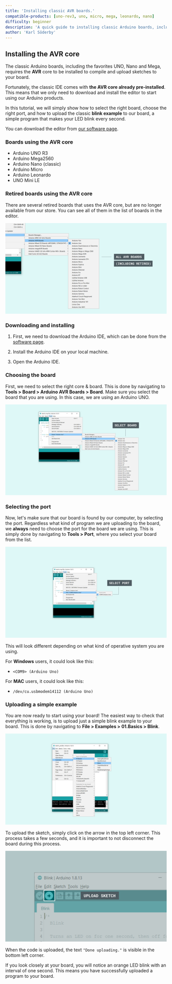 ```yaml
---
title: 'Installing classic AVR boards.'
compatible-products: [uno-rev3, uno, micro, mega, leonardo, nano]
difficulty: beginner
description: 'A quick guide to installing classic Arduino boards, including the UNO, Mega, Leonardo and Micro.'
author: 'Karl Söderby'
---
```


## Installing the AVR core

The classic Arduino boards, including the favorites UNO, Nano and Mega, requires the **AVR** core to be installed to compile and upload sketches to your board.

Fortunately, the classic IDE comes with **the AVR core already pre-installed**. This means that we only need to download and install the editor to start using our Arduino products.

In this tutorial, we will simply show how to select the right board, choose the right port, and how to upload the classic **blink example** to our board, a simple program that makes your LED blink every second.

You can download the editor from [our software page](https://www.arduino.cc/en/software).

### Boards using the AVR core

- Arduino UNO R3
- Arduino Mega2560
- Arduino Nano (classic)
- Arduino Micro
- Arduino Leonardo
- UNO Mini LE

### Retired boards using the AVR core

There are several retired boards that uses the AVR core, but are no longer available from our store. You can see all of them in the list of boards in the editor.

![List of all boards using the AVR core.](assets/install_avr_01.png)

### Downloading and installing

1. First, we need to download the Arduino IDE, which can be done from the [software page](https://www.arduino.cc/en/software).

2. Install the Arduino IDE on your local machine.

3. Open the Arduino IDE.

### Choosing the board

First, we need to select the right core & board. This is done by navigating to **Tools > Board > Arduino AVR Boards > Board**. Make sure you select the board that you are using. In this case, we are using an Arduino UNO.

![Select the board.](assets/install_avr_02.png)

### Selecting the port

Now, let's make sure that our board is found by our computer, by selecting the port. Regardless what kind of program we are uploading to the board, we **always** need to choose the port for the board we are using. This is simply done by navigating to **Tools > Port**, where you select your board from the list.

![Selecting the right board and port.](assets/install_avr_03.png)

This will look different depending on what kind of operative system you are using. 

For **Windows** users, it could look like this:

- `<COM9> (Arduino Uno)`

For **MAC** users, it could look like this:

- `/dev/cu.usbmodem14112 (Arduino Uno)`

### Uploading a simple example

You are now ready to start using your board! The easiest way to check that everything is working, is to upload just a simple blink example to your board. This is done by navigating to **File > Examples > 01.Basics > Blink**. 

![Selecting the blink example.](assets/install_avr_04.png)

To upload the sketch, simply click on the arrow in the top left corner. This process takes a few seconds, and it is important to not disconnect the board during this process.

![Uploading the sketch.](assets/install_avr_05.png)

When the code is uploaded, the text `"Done uploading."` is visible in the bottom left corner.

If you look closely at your board, you will notice an orange LED blink with an interval of one second. This means you have successfully uploaded a program to your board.

